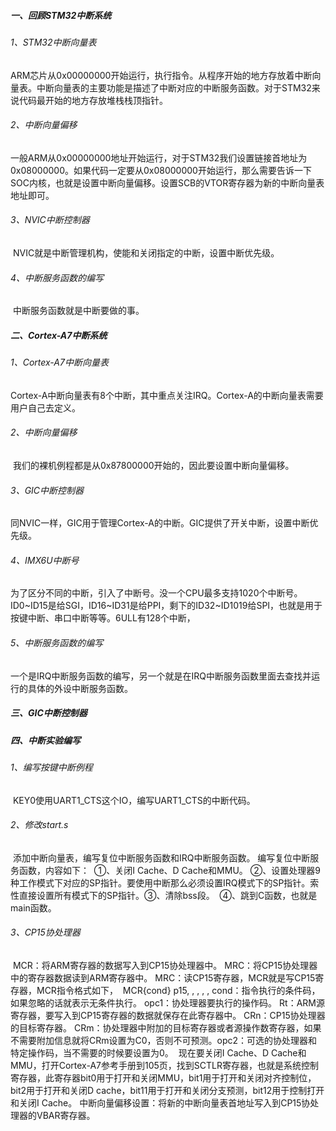 ##### 一、回顾STM32中断系统

###### 1、STM32中断向量表

​	ARM芯片从0x00000000开始运行，执行指令。从程序开始的地方存放着中断向量表。中断向量表的主要功能是描述了中断对应的中断服务函数。对于STM32来说代码最开始的地方存放堆栈栈顶指针。

###### 2、中断向量偏移

​	一般ARM从0x00000000地址开始运行，对于STM32我们设置链接首地址为0x08000000。如果代码一定要从0x08000000开始运行，那么需要告诉一下SOC内核，也就是设置中断向量偏移。设置SCB的VTOR寄存器为新的中断向量表地址即可。

###### 3、NVIC中断控制器

​	NVIC就是中断管理机构，使能和关闭指定的中断，设置中断优先级。

###### 4、中断服务函数的编写

​	中断服务函数就是中断要做的事。

##### 二、Cortex-A7中断系统

###### 1、Cortex-A7中断向量表

​	Cortex-A中断向量表有8个中断，其中重点关注IRQ。Cortex-A的中断向量表需要用户自己去定义。

###### 2、中断向量偏移

​	我们的裸机例程都是从0x87800000开始的，因此要设置中断向量偏移。

###### 3、GIC中断控制器

​	同NVIC一样，GIC用于管理Cortex-A的中断。GIC提供了开关中断，设置中断优先级。

###### 4、IMX6U中断号

​	为了区分不同的中断，引入了中断号。没一个CPU最多支持1020个中断号。ID0~ID15是给SGI，ID16~ID31是给PPI，剩下的ID32~ID1019给SPI，也就是用于按键中断、串口中断等等。6ULL有128个中断，

###### 5、中断服务函数的编写

​	一个是IRQ中断服务函数的编写，另一个就是在IRQ中断服务函数里面去查找并运行的具体的外设中断服务函数。

##### 三、GIC中断控制器

##### 四、中断实验编写

###### 1、编写按键中断例程

​	KEY0使用UART1_CTS这个IO，编写UART1_CTS的中断代码。

###### 2、修改start.s

​	添加中断向量表，编写复位中断服务函数和IRQ中断服务函数。
​	编写复位中断服务函数，内容如下：
​	①、关闭I Cache、D Cache和MMU。
​	②、设置处理器9种工作模式下对应的SP指针。要使用中断那么必须设置IRQ模式下的SP指针。索性直接设置所有模式下的SP指针。
​	③、清除bss段。
​	④、跳到C函数，也就是main函数。

###### 3、CP15协处理器

​	MCR：将ARM寄存器的数据写入到CP15协处理器中。
​	MRC：将CP15协处理器中的寄存器数据读到ARM寄存器中。
​	MRC：读CP15寄存器，MCR就是写CP15寄存器，MCR指令格式如下，
​	MCR{cond} p15, <opc1> , <RT>, <CRn>, <CRm>, <opc2>
​	cond：指令执行的条件码，如果忽略的话就表示无条件执行。
​	opc1：协处理器要执行的操作码。
​	Rt：ARM源寄存器，要写入到CP15寄存器的数据就保存在此寄存器中。
​	CRn：CP15协处理器的目标寄存器。
​	CRm：协处理器中附加的目标寄存器或者源操作数寄存器，如果不需要附加信息就将CRm设置为C0，否则不可预测。
​	opc2：可选的协处理器和特定操作码，当不需要的时候要设置为0。
​	现在要关闭I Cache、D Cache和MMU，打开Cortex-A7参考手册到105页，找到SCTLR寄存器，也就是系统控制寄存器，此寄存器bit0用于打开和关闭MMU，bit1用于打开和关闭对齐控制位，bit2用于打开和关闭D cache，bit11用于打开和关闭分支预测，bit12用于控制打开和关闭I Cache。
​	中断向量偏移设置：将新的中断向量表首地址写入到CP15协处理器的VBAR寄存器。